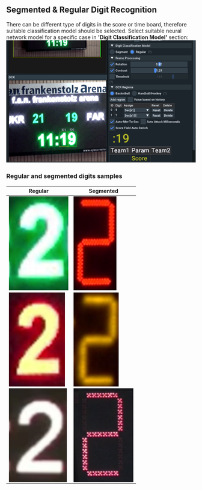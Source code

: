 ## Segmented & Regular Digit Recognition  
There can be different type of digits in the score or time board, therefore suitable classification model should be selected. Select suitable neural network model for a specific case in **'Digit Classification Model'** section:  
<kbd><img src="https://github.com/rytisss/ZoomOCR/blob/main/res/hot_classification_nn_reload.gif" width="1000"/></kbd>  
### Regular and segmented digits samples
| Regular | Segmented |
| ------------- | ------------- |
| <kbd><img src="https://github.com/rytisss/ZoomOCR/blob/main/res/digit_samples/1197474648.png" align="center" height="250"/></kbd>  | <kbd><img src="https://github.com/rytisss/ZoomOCR/blob/main/res/digit_samples/vlc-record-2020-02-16-12h04m56s-0000066.jpg" align="center" height="250"/></kbd>    |
| <kbd><img src="https://github.com/rytisss/ZoomOCR/blob/main/res/digit_samples/1197629444.png" align="center" height="250"/></kbd>  | <kbd><img src="https://github.com/rytisss/ZoomOCR/blob/main/res/digit_samples/vlc-record-2020-02-16-12h04m56s-00000934.jpg" align="center" height="250"/></kbd>  |
| <kbd><img src="https://github.com/rytisss/ZoomOCR/blob/main/res/digit_samples/1202259491.png" align="center" height="250"/></kbd>  | <kbd><img src="https://github.com/rytisss/ZoomOCR/blob/main/res/digit_samples/vlc-record-2020-02-16-12h29m23s-000002416.jpg" align="center" height="250"/></kbd> |
